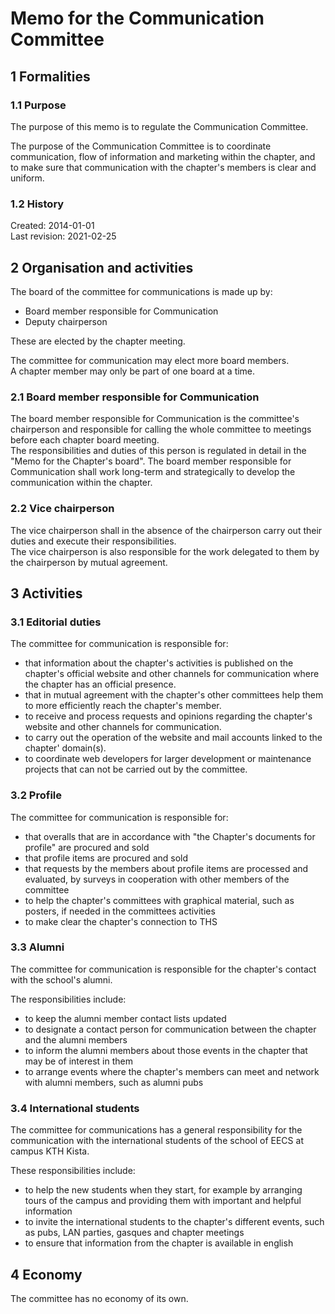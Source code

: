 # Memo for the Communication Committee

## 1 Formalities

### 1.1 Purpose

The purpose of this memo is to regulate the Communication Committee.

The purpose of the Communication Committee is to coordinate communication, flow of information and marketing within the chapter, and to make sure that communication with the chapter's members is clear and uniform.

### 1.2 History

Created: 2014-01-01  
Last revision: 2021-02-25

## 2 Organisation and activities

The board of the committee for communications is made up by:

- Board member responsible for Communication  
- Deputy chairperson

These are elected by the chapter meeting.

The committee for communication may elect more board members.  
A chapter member may only be part of one board at a time.

### 2.1 Board member responsible for Communication

The board member responsible for Communication is the committee's chairperson and responsible for calling the whole committee to meetings before each chapter board meeting.  
The responsibilities and duties of this person is regulated in detail in the "Memo for the Chapter's board".
The board member responsible for Communication shall work long-term and strategically to develop the communication within the chapter.

### 2.2 Vice chairperson

The vice chairperson shall in the absence of the chairperson carry out their duties and execute their responsibilities.  
The vice chairperson is also responsible for the work delegated to them by the chairperson by mutual agreement.

## 3 Activities

### 3.1 Editorial duties

The committee for communication is responsible for:

- that information about the chapter's activities is published on the chapter's official website and other channels for communication where the chapter has an official presence.  
- that in mutual agreement with the chapter's other committees help them to more efficiently reach the chapter's member.  
- to receive and process requests and opinions regarding the chapter's website and other channels for communication.  
- to carry out the operation of the website and mail accounts linked to the chapter' domain(s).  
- to coordinate web developers for larger development or maintenance projects that can not be carried out by the committee.

### 3.2 Profile

The committee for communication is responsible for:

- that overalls that are in accordance with "the Chapter's documents for profile" are procured and sold  
- that profile items are procured and sold  
- that requests by the members about profile items are processed and evaluated, by surveys in cooperation with other members of the committee  
- to help the chapter's committees with graphical material, such as posters, if needed in the committees activities  
- to make clear the chapter's connection to THS

### 3.3 Alumni

The committee for communication is responsible for the chapter's contact with the school's alumni.

The responsibilities include:

- to keep the alumni member contact lists updated  
- to designate a contact person for communication between the chapter and the alumni members  
- to inform the alumni members about those events in the chapter that may be of interest in them  
- to arrange events where the chapter's members can meet and network with alumni members, such as alumni pubs

### 3.4 International students

The committee for communications has a general responsibility for the communication with the international students of the school of EECS at campus KTH Kista.  

These responsibilities include:

- to help the new students when they start, for example by arranging tours of the campus and providing them with important and helpful information  
- to invite the international students to the chapter's different events, such as pubs, LAN parties, gasques and chapter meetings  
- to ensure that information from the chapter is available in english

## 4 Economy

The committee has no economy of its own.
